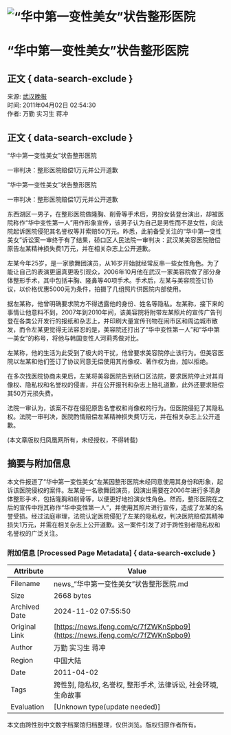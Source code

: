 # ![“华中第一变性美女”状告整形医院](https://x0.ifengimg.com/ucms/2019_38/AC5B8A2AE18AB61C7067AFFDBBCD12D16295DDA2_w121_h75.jpg)

# “华中第一变性美女”状告整形医院

## 正文 { data-search-exclude }

来源: [武汉晚报](https://example.com)  
时间: 2011年04月02日 02:54:30  
作者: 万勤 实习生 蒋冲

## 正文 { data-search-exclude }
“华中第一变性美女”状告整形医院

一审判决：整形医院赔偿1万元并公开道歉

“华中第一变性美女”状告整形医院

一审判决：整形医院赔偿1万元并公开道歉

东西湖区一男子，在整形医院做隆胸、削骨等手术后，男扮女装登台演出，却被医院称作“华中变性第一人”用作形象宣传，该男子认为自己是男性而不是女性，向法院起诉医院侵犯其名誉权等并索赔50万元。昨悉，此前备受关注的“华中第一变性美女”诉讼案一审终于有了结果，硚口区人民法院一审判决：武汉某美容医院赔偿原告左某精神损失费1万元，并在相关杂志上公开道歉。

左某今年25岁，是一家歌舞团演员，从16岁开始就经常反串一些女性角色。为了能让自己的表演更逼真更吸引观众，2006年10月他在武汉一家美容院做了部分身体整形手术，其中包括丰胸、隆鼻等40项手术。手术后，左某与美容院签订协议，以价格优惠5000元为条件，拍摄了几组照片供医院内部使用。

据左某称，他曾明确要求院方不得透露他的身份、姓名等隐私。左某称，接下来的事情让他意料不到，2007年到2010年间，该美容院将附带左某照片的宣传广告刊登在各类公开发行的报纸和杂志上，并印刷大量宣传刊物在闹市区和周边城市散发，而令左某更觉得无法容忍的是，美容院还打出了“华中变性第一人”和“华中第一美女”的称号，将他与韩国变性人河莉秀做对比。

左某称，他的生活为此受到了极大的干扰，他曾要求美容院停止该行为。但美容医院以左某和他们签订了协议同意无偿使用其肖像权、著作权为由，加以拒绝。

在多次找医院协商未果后，左某将美容医院告到硚口区法院，要求医院停止对其肖像权、隐私权和名誉权的侵害，并在公开报刊和杂志上赔礼道歉，此外还要求赔偿其50万元损失费。

法院一审认为，该案不存在侵犯原告名誉权和肖像权的行为。但医院侵犯了其隐私权。法院一审判决，医院酌情赔偿左某精神损失费1万元，并在相关杂志上公开道歉。

(本文章版权归凤凰网所有，未经授权，不得转载)

## 摘要与附加信息

<!-- tcd_abstract -->
本文件报道了“华中第一变性美女”左某因整形医院未经同意使用其身份和形象，起诉该医院侵权的案件。左某是一名歌舞团演员，因演出需要在2006年进行多项身体整形手术，包括隆胸和削骨等，以便更好地扮演女性角色。然而，整形医院在之后的宣传中将其称作“华中变性第一人”，并使用其照片进行宣传，造成了左某的名誉受损。经过法庭审理，法院认定医院侵犯了左某的隐私权，判决医院赔偿其精神损失1万元，并需在相关杂志上公开道歉。这一案件引发了对于跨性别者隐私权和名誉权的广泛关注。
<!-- tcd_abstract_end -->

### 附加信息 [Processed Page Metadata] { data-search-exclude }

| Attribute       | Value                                  |
|-----------------|----------------------------------------|
| Filename        | news_“华中第一变性美女”状告整形医院.md                             |
| Size            | 2668 bytes                           |
| Archived Date   | 2024-11-02 07:55:50                             |
| Original Link   | [https://news.ifeng.com/c/7fZWKnSpbo9](https://news.ifeng.com/c/7fZWKnSpbo9)                       |
| Author          | 万勤 实习生 蒋冲                               |
| Region          | 中国大陆                               |
| Date            | 2011-04-02                                 |
| Tags            | 跨性别, 隐私权, 名誉权, 整形手术, 法律诉讼, 社会环境, 生命故事                                 |
| Evaluation            | [Unknown type(update needed)]                                 |
<!-- tcd_table_end -->

本文由跨性别中文数字档案馆归档整理，仅供浏览。版权归原作者所有。
